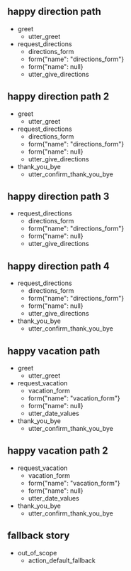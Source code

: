 <!-- With Hello --->

## happy direction path
* greet
    - utter_greet
* request_directions
    - directions_form
    - form{"name": "directions_form"}
    - form{"name": null}
    - utter_give_directions

## happy direction path 2
* greet
    - utter_greet
* request_directions
    - directions_form
    - form{"name": "directions_form"}
    - form{"name": null}
    - utter_give_directions
* thank_you_bye
    - utter_confirm_thank_you_bye

<!-- No Hello --->

## happy direction path 3
* request_directions
    - directions_form
    - form{"name": "directions_form"}
    - form{"name": null}
    - utter_give_directions

## happy direction path 4
* request_directions
    - directions_form
    - form{"name": "directions_form"}
    - form{"name": null}
    - utter_give_directions
* thank_you_bye
    - utter_confirm_thank_you_bye

<!-- With Hello --->
	
## happy vacation path
* greet
    - utter_greet
* request_vacation
    - vacation_form
    - form{"name": "vacation_form"}
    - form{"name": null}
    - utter_date_values
* thank_you_bye
    - utter_confirm_thank_you_bye
	
<!-- No Hello --->

## happy vacation path 2
* request_vacation
    - vacation_form
    - form{"name": "vacation_form"}
    - form{"name": null}
    - utter_date_values
* thank_you_bye
    - utter_confirm_thank_you_bye

## fallback story
* out_of_scope
    - action_default_fallback 
